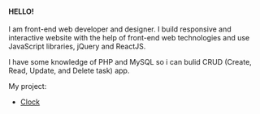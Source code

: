 #### HELLO!

I am front-end web developer and designer. I build responsive and interactive website with the help of front-end web technologies and use JavaScript libraries, jQuery and ReactJS.

I have some knowledge of PHP and MySQL so i can bulid CRUD (Create, Read, Update, and Delete task) app.


My project:
- [Clock](https://mysteriousmanin.github.io/clock/)
